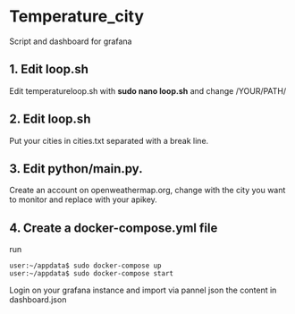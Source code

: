 # Temperature_city
Script and dashboard for grafana 

## 1. Edit loop.sh

Edit temperatureloop.sh with **sudo nano loop.sh** and change /YOUR/PATH/


## 2. Edit loop.sh
Put your cities in cities.txt separated with a break line.

## 3. Edit python/main.py. 
Create an account on openweathermap.org, change <YOURCITY> with the city you want to monitor and replace <YOURAPIKEY> with your apikey.

## 4. Create a docker-compose.yml file

run

   ```shell
   user:~/appdata$ sudo docker-compose up  
   user:~/appdata$ sudo docker-compose start
   ```

  
 Login on your grafana instance and import via pannel json the content in dashboard.json
